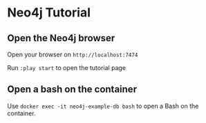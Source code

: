 # Neo4j Tutorial

## Open the Neo4j browser

Open your browser on `http://localhost:7474`

Run `:play start` to open the tutorial page

## Open a bash on the container

Use `docker exec -it neo4j-example-db bash` to open a Bash on the container.

